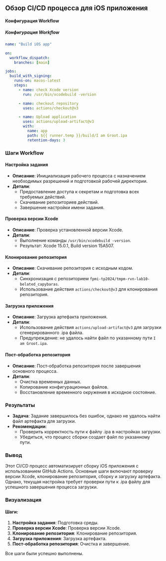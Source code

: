 
## Обзор CI/CD процесса для iOS приложения

#### Конфигурация Workflow
##### Конфигурация Workflow

```yaml
name: "Build iOS app"

on:
  workflow_dispatch:
    branches: [main]

jobs:
  build_with_signing:
    runs-on: macos-latest
    steps:
      - name: check Xcode version
        run: /usr/bin/xcodebuild -version

      - name: checkout repository
        uses: actions/checkout@v3

      - name: Upload application
        uses: actions/upload-artifact@v3
        with:
          name: app
          path: ${{ runner.temp }}/build/I am Groot.ipa
          retention-days: 3
```

### Шаги Workflow
#### Настройка задания
- **Описание**: Инициализация рабочего процесса с назначением необходимых разрешений и подготовкой рабочей директории.
- **Детали**:
  - Предоставление доступа к секретам и подготовка всех требуемых действий.
  - Скачивание репозиториев действий.
  - Завершение настройки имени задания.

#### Проверка версии Xcode
- **Описание**: Проверка установленной версии Xcode.
- **Детали**:
  - Выполнение команды `/usr/bin/xcodebuild -version`.
  - Результат: Xcode 15.0.1, Build version 15A507.

#### Клонирование репозитория
- **Описание**: Скачивание репозитория с исходным кодом.
- **Детали**:
  - Синхронизация с репозиторием `fpmi-tp2024/tmpm-rvn-lab10-belated_capybaras`.
  - Использование действия `actions/checkout@v3` для клонирования репозитория.

#### Загрузка приложения
- **Описание**: Загрузка артефакта приложения.
- **Детали**:
  - Использование действия `actions/upload-artifact@v3` для загрузки сгенерированного .ipa файла.
  - Предупреждение: не удалось найти файл по указанному пути `I am Groot.ipa`.

#### Пост-обработка репозитория
- **Описание**: Пост-обработка репозитория после завершения основного процесса.
- **Детали**:
  - Очистка временных данных.
  - Копирование конфигурационных файлов.
  - Восстановление временного окружения в исходное состояние.

### Результаты
- **Задача**: Задание завершилось без ошибок, однако не удалось найти файл артефакта для загрузки.
- **Рекомендации**:
  - Проверить корректность пути к файлу .ipa в настройках загрузки.
  - Убедиться, что процесс сборки создает файл по указанному пути.

### Вывод
Этот CI/CD процесс автоматизирует сборку iOS приложения с использованием GitHub Actions. Основные шаги включают проверку версии Xcode, клонирование репозитория, сборку и загрузку артефакта. Однако, текущая настройка требует проверки пути к .ipa файлу для успешного завершения процесса загрузки.

### Визуализация
#### Шаги:
1. **Настройка задания**: Подготовка среды.
2. **Проверка версии Xcode**: Проверка версии Xcode.
3. **Клонирование репозитория**: Клонирование репозитория.
4. **Загрузка приложения**: Загрузка артефакта.
5. **Пост-обработка репозитория**: Очистка и завершение.

Все шаги были успешно выполнены.

